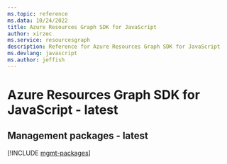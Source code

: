 ```yaml
---
ms.topic: reference
ms.data: 10/24/2022
title: Azure Resources Graph SDK for JavaScript
author: xirzec
ms.service: resourcesgraph
description: Reference for Azure Resources Graph SDK for JavaScript
ms.devlang: javascript
ms.author: jeffish
---
```

# Azure Resources Graph SDK for JavaScript - latest

## Management packages - latest
[!INCLUDE [mgmt-packages](resources-graph-mgmt-index.md)]